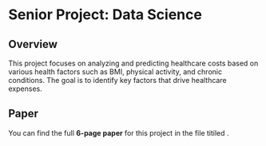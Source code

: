 # Senior Project: Data Science

## Overview
This project focuses on analyzing and predicting healthcare costs based on various health factors such as BMI, physical activity, and chronic conditions. The goal is to identify key factors that drive healthcare expenses.

## Paper
You can find the full **6-page paper** for this project in the file titiled .



